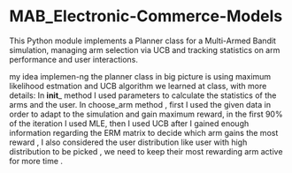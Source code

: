 # MAB_Electronic-Commerce-Models
This Python module implements a Planner class for a Multi-Armed Bandit simulation, managing arm selection via UCB and tracking statistics on arm performance and user interactions.

my idea implemen-ng the planner class in big picture is using maximum likelihood estmation
and UCB algorithm we learned at class, with more details:
In __init___ method I used parameters to calculate the statistics of the arms and the user.
In choose_arm method , first I used the given data in order to adapt to the simulation and gain maximum reward, in the first 90% of the iteration I used MLE, then I used UCB after I gained enough information regarding the ERM matrix to decide which arm gains the most reward , I also considered the user distribution like user with high distribution to be picked , we need to keep their most rewarding arm active for more time .
